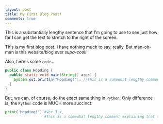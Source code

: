 ```yaml
---
layout: post
title: My First Blog Post!
comments: true
---
```


This is a substantially lengthy sentence that I'm going to use to see just how far I can get the text to stretch to the right of the screen.

This is my first blog post. I have nothing much to say, really. But man-oh-man is this website/blog ever *supa-cool!*

Also, here's some `code`...

```java
public class Hopding {
  public static void main(String[] args) {
    System.out.println("Hopding!"); //This is a somewhat lengthy comment explaining that this line of code prints "Hopding!" to STDOUT
  }
}
```

But, we can, of course, do the exact same thing in `Python`. Only difference is, the `Python` code is MUCH more succinct:

```python
print('Hopding!') #Ver 3.x,
                  #This is a somewhat lengthy comment explaining that this line of code prints "Hopding!" to STDOUT
```                    
